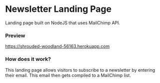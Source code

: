 # Newsletter Landing Page

Landing page built on NodeJS that uses MailChimp API. 

### Preview

https://shrouded-woodland-56163.herokuapp.com

### How does it work?

This landing page allows visitors to subscribe to a newsletter by entering their email. This email then gets compiled to a MailChimp list.
